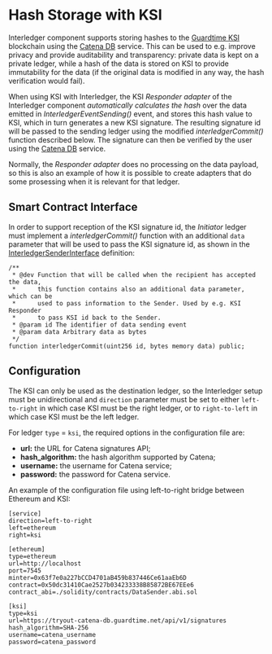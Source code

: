 # Hash Storage with KSI

Interledger component supports storing hashes to the [Guardtime KSI](https://guardtime.com/technology) blockchain using the [Catena DB](https://tryout-catena.guardtime.net/swagger/) service. This can be used to e.g. improve privacy and provide auditability and transparency: private data is kept on a private ledger, while a hash of the data is stored on KSI to provide immutability for the data (if the original data is modified in any way, the hash verification would fail). 

When using KSI with Interledger, the KSI *Responder adapter* of the Interledger component *automatically calculates the hash* over the data emitted in *InterledgerEventSending()* event, and stores this hash value to KSI, which in turn generates a new KSI signature. The resulting signature id will be passed to the sending ledger using the modified *interledgerCommit()* function described below. The signature can then be verified by the user using the [Catena DB](https://tryout-catena.guardtime.net/swagger/#!/KSI32Signatures/getUsingGET_V1) service. 

Normally, the *Responder adapter* does no processing on the data payload, so this is also an example of how it is possible to create adapters that do some prosessing when it is relevant for that ledger.


## Smart Contract Interface

In order to support reception of the KSI signature id, the *Initiator* ledger must implement a *interledgerCommit()* function with an additional `data` parameter that will be used to pass the KSI signature id, as shown in the [InterledgerSenderInterface](../solidity/contracts/InterledgerSenderInterface.sol) definition:

    /**
     * @dev Function that will be called when the recipient has accepted the data,
     *      this function contains also an additional data parameter, which can be
     *      used to pass information to the Sender. Used by e.g. KSI Responder 
     *      to pass KSI id back to the Sender.
     * @param id The identifier of data sending event
     * @param data Arbitrary data as bytes
     */
    function interledgerCommit(uint256 id, bytes memory data) public;


## Configuration 

The KSI can only be used as the destination ledger, so the Interledger setup must be unidirectional and `direction` parameter must be set to either `left-to-right` in which case KSI must be the right ledger, or to `right-to-left` in which case KSI must be the left ledger. 

For ledger `type` =  `ksi`, the required options in the configuration file are:

- **url:** the URL for Catena signatures API;
- **hash_algorithm:** the hash algorithm supported by Catena;
- **username:** the username for Catena service;
- **password:** the password for Catena service.

An example of the configuration file using left-to-right bridge between Ethereum and KSI:

    [service]
    direction=left-to-right
    left=ethereum
    right=ksi

    [ethereum]
    type=ethereum
    url=http://localhost
    port=7545
    minter=0x63f7e0a227bCCD4701aB459b837446Ce61aaEb6D
    contract=0x50dc31410Cae2527b034233338B85872BE67EEe6
    contract_abi=./solidity/contracts/DataSender.abi.sol

    [ksi]
    type=ksi
    url=https://tryout-catena-db.guardtime.net/api/v1/signatures
    hash_algorithm=SHA-256
    username=catena_username
    password=catena_password
    
    
